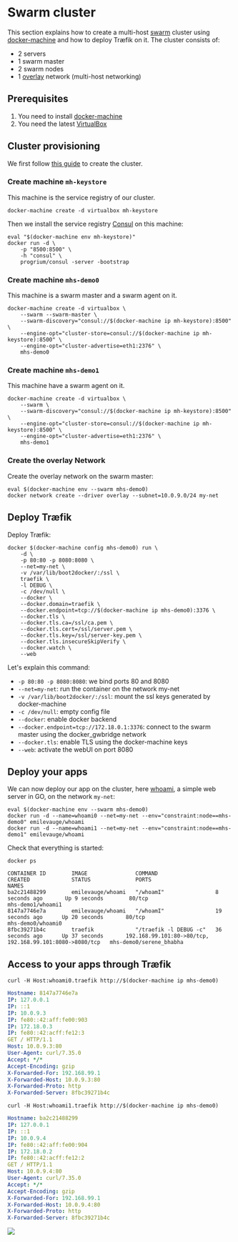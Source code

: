 # Swarm cluster

This section explains how to create a multi-host [swarm](https://docs.docker.com/swarm) cluster using [docker-machine](https://docs.docker.com/machine/) and how to deploy Træfik on it.
The cluster consists of:

- 2 servers
- 1 swarm master
- 2 swarm nodes
- 1 [overlay](https://docs.docker.com/engine/userguide/networking/dockernetworks/#an-overlay-network) network (multi-host networking)

## Prerequisites

1. You need to install [docker-machine](https://docs.docker.com/machine/)
2. You need the latest [VirtualBox](https://www.virtualbox.org/wiki/Downloads)

## Cluster provisioning

We first follow [this guide](https://docs.docker.com/engine/userguide/networking/get-started-overlay/) to create the cluster.

### Create machine `mh-keystore`

This machine is the service registry of our cluster.

```shell
docker-machine create -d virtualbox mh-keystore
```

Then we install the service registry [Consul](https://consul.io) on this machine:

```shell
eval "$(docker-machine env mh-keystore)"
docker run -d \
    -p "8500:8500" \
    -h "consul" \
    progrium/consul -server -bootstrap
```

### Create machine `mhs-demo0`

This machine is a swarm master and a swarm agent on it.

```shell
docker-machine create -d virtualbox \
    --swarm --swarm-master \
    --swarm-discovery="consul://$(docker-machine ip mh-keystore):8500" \
    --engine-opt="cluster-store=consul://$(docker-machine ip mh-keystore):8500" \
    --engine-opt="cluster-advertise=eth1:2376" \
    mhs-demo0
```

### Create machine `mhs-demo1`

This machine have a swarm agent on it.

```shell
docker-machine create -d virtualbox \
    --swarm \
    --swarm-discovery="consul://$(docker-machine ip mh-keystore):8500" \
    --engine-opt="cluster-store=consul://$(docker-machine ip mh-keystore):8500" \
    --engine-opt="cluster-advertise=eth1:2376" \
    mhs-demo1
```

### Create the overlay Network

Create the overlay network on the swarm master:

```shell
eval $(docker-machine env --swarm mhs-demo0)
docker network create --driver overlay --subnet=10.0.9.0/24 my-net
```

## Deploy Træfik

Deploy Træfik:

```shell
docker $(docker-machine config mhs-demo0) run \
    -d \
    -p 80:80 -p 8080:8080 \
    --net=my-net \
    -v /var/lib/boot2docker/:/ssl \
    traefik \
    -l DEBUG \
    -c /dev/null \
    --docker \
    --docker.domain=traefik \
    --docker.endpoint=tcp://$(docker-machine ip mhs-demo0):3376 \
    --docker.tls \
    --docker.tls.ca=/ssl/ca.pem \
    --docker.tls.cert=/ssl/server.pem \
    --docker.tls.key=/ssl/server-key.pem \
    --docker.tls.insecureSkipVerify \
    --docker.watch \
    --web
```

Let's explain this command:

- `-p 80:80 -p 8080:8080`: we bind ports 80 and 8080
- `--net=my-net`: run the container on the network my-net
- `-v /var/lib/boot2docker/:/ssl`: mount the ssl keys generated by docker-machine
- `-c /dev/null`: empty config file
- `--docker`: enable docker backend
- `--docker.endpoint=tcp://172.18.0.1:3376`: connect to the swarm master using the docker_gwbridge network
- `--docker.tls`: enable TLS using the docker-machine keys
- `--web`: activate the webUI on port 8080

## Deploy your apps

We can now deploy our app on the cluster, here [whoami](https://github.com/emilevauge/whoami), a simple web server in GO, on the network `my-net`:

```shell
eval $(docker-machine env --swarm mhs-demo0)
docker run -d --name=whoami0 --net=my-net --env="constraint:node==mhs-demo0" emilevauge/whoami
docker run -d --name=whoami1 --net=my-net --env="constraint:node==mhs-demo1" emilevauge/whoami
```

Check that everything is started:

```shell
docker ps
```
```
CONTAINER ID        IMAGE               COMMAND                  CREATED             STATUS              PORTS                                                      NAMES
ba2c21488299        emilevauge/whoami   "/whoamI"                8 seconds ago       Up 9 seconds        80/tcp                                                     mhs-demo1/whoami1
8147a7746e7a        emilevauge/whoami   "/whoamI"                19 seconds ago      Up 20 seconds       80/tcp                                                     mhs-demo0/whoami0
8fbc39271b4c        traefik             "/traefik -l DEBUG -c"   36 seconds ago      Up 37 seconds       192.168.99.101:80->80/tcp, 192.168.99.101:8080->8080/tcp   mhs-demo0/serene_bhabha
```

## Access to your apps through Træfik

```shell
curl -H Host:whoami0.traefik http://$(docker-machine ip mhs-demo0)
```
```yaml
Hostname: 8147a7746e7a
IP: 127.0.0.1
IP: ::1
IP: 10.0.9.3
IP: fe80::42:aff:fe00:903
IP: 172.18.0.3
IP: fe80::42:acff:fe12:3
GET / HTTP/1.1
Host: 10.0.9.3:80
User-Agent: curl/7.35.0
Accept: */*
Accept-Encoding: gzip
X-Forwarded-For: 192.168.99.1
X-Forwarded-Host: 10.0.9.3:80
X-Forwarded-Proto: http
X-Forwarded-Server: 8fbc39271b4c
```

```shell
curl -H Host:whoami1.traefik http://$(docker-machine ip mhs-demo0)
```
```yaml
Hostname: ba2c21488299
IP: 127.0.0.1
IP: ::1
IP: 10.0.9.4
IP: fe80::42:aff:fe00:904
IP: 172.18.0.2
IP: fe80::42:acff:fe12:2
GET / HTTP/1.1
Host: 10.0.9.4:80
User-Agent: curl/7.35.0
Accept: */*
Accept-Encoding: gzip
X-Forwarded-For: 192.168.99.1
X-Forwarded-Host: 10.0.9.4:80
X-Forwarded-Proto: http
X-Forwarded-Server: 8fbc39271b4c
```

![](https://i.giphy.com/ujUdrdpX7Ok5W.gif)
